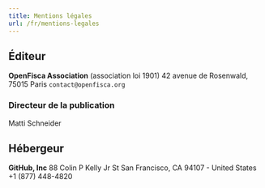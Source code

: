 ```yaml
---
title: Mentions légales
url: /fr/mentions-legales
---
```


## Éditeur

**OpenFisca Association** (association loi 1901)
42 avenue de Rosenwald, 75015 Paris
`contact@openfisca.org`

### Directeur de la publication

Matti Schneider

## Hébergeur

**GitHub, Inc**
88 Colin P Kelly Jr St
San Francisco, CA 94107 - United States
+1 (877) 448-4820
